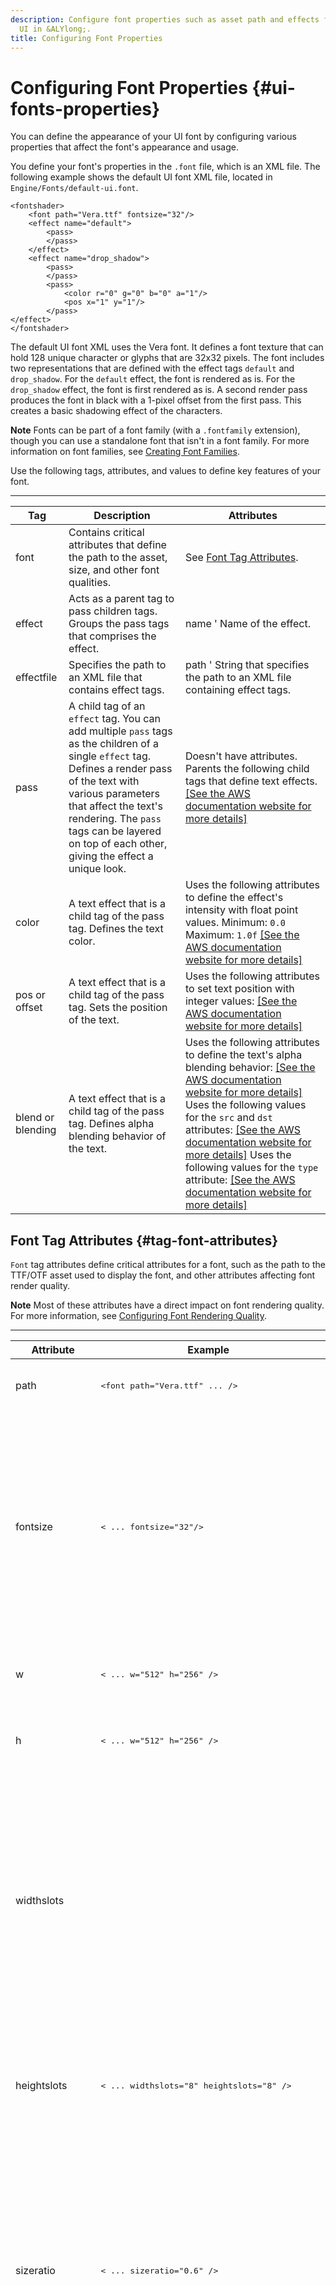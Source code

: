 ```yaml
---
description: Configure font properties such as asset path and effects for your game
  UI in &ALYlong;.
title: Configuring Font Properties
---
```

# Configuring Font Properties {#ui-fonts-properties}

You can define the appearance of your UI font by configuring various properties that affect the font's appearance and usage\.

You define your font's properties in the `.font` file, which is an XML file\. The following example shows the default UI font XML file, located in `Engine/Fonts/default-ui.font`\.

```
<fontshader>
    <font path="Vera.ttf" fontsize="32"/>
    <effect name="default">
        <pass>
        </pass>
    </effect>
    <effect name="drop_shadow">
        <pass>
        </pass>
        <pass>
            <color r="0" g="0" b="0" a="1"/>
            <pos x="1" y="1"/>
        </pass>
</effect>
</fontshader>
```

The default UI font XML uses the Vera font\. It defines a font texture that can hold 128 unique character or glyphs that are 32x32 pixels\. The font includes two representations that are defined with the effect tags `default` and `drop_shadow`\. For the `default` effect, the font is rendered as is\. For the `drop_shadow` effect, the font is first rendered as is\. A second render pass produces the font in black with a 1\-pixel offset from the first pass\. This creates a basic shadowing effect of the characters\.

**Note**
Fonts can be part of a font family \(with a `.fontfamily` extension\), though you can use a standalone font that isn't in a font family\. For more information on font families, see [Creating Font Families](/docs/userguide/ui/fonts/create-font-families.md)\.

Use the following tags, attributes, and values to define key features of your font\.


****

| Tag | Description | Attributes |
| --- | --- | --- |
| font | Contains critical attributes that define the path to the asset, size, and other font qualities\. | See [Font Tag Attributes](#tag-font-attributes)\. |
| effect | Acts as a parent tag to pass children tags\. Groups the pass tags that comprises the effect\. | name ' Name of the effect\. |
| effectfile | Specifies the path to an XML file that contains effect tags\. | path ' String that specifies the path to an XML file containing effect tags\. |
| pass |  A child tag of an `effect` tag\. You can add multiple `pass` tags as the children of a single `effect` tag\. Defines a render pass of the text with various parameters that affect the text's rendering\. The `pass` tags can be layered on top of each other, giving the effect a unique look\.   | Doesn't have attributes\. Parents the following child tags that define text effects\. [\[See the AWS documentation website for more details\]](/docs/userguide/ui/fonts/properties) |
| color | A text effect that is a child tag of the pass tag\. Defines the text color\.  |  Uses the following attributes to define the effect's intensity with float point values\. Minimum: `0.0` Maximum: `1.0f` [\[See the AWS documentation website for more details\]](/docs/userguide/ui/fonts/properties) |
| pos or offset | A text effect that is a child tag of the pass tag\. Sets the position of the text\. |  Uses the following attributes to set text position with integer values: [\[See the AWS documentation website for more details\]](/docs/userguide/ui/fonts/properties)  |
| blend or blending | A text effect that is a child tag of the pass tag\. Defines alpha blending behavior of the text\. | Uses the following attributes to define the text's alpha blending behavior: [\[See the AWS documentation website for more details\]](/docs/userguide/ui/fonts/properties) Uses the following values for the `src` and `dst` attributes: [\[See the AWS documentation website for more details\]](/docs/userguide/ui/fonts/properties) Uses the following values for the `type` attribute: [\[See the AWS documentation website for more details\]](/docs/userguide/ui/fonts/properties)  |

## Font Tag Attributes {#tag-font-attributes}

`Font` tag attributes define critical attributes for a font, such as the path to the TTF/OTF asset used to display the font, and other attributes affecting font render quality\.

**Note**
Most of these attributes have a direct impact on font rendering quality\. For more information, see [Configuring Font Rendering Quality](/docs/userguide/ui/fonts/rendering.md)\.


****

| Attribute | Example | Description |
| --- | --- | --- |
| path |  <pre><font path="Vera.ttf" ... /></pre>  | Type: String Path to TTF or OTF font file asset\.  |
| fontsize |  <pre>< ... fontsize="32"/></pre>  | Type: Integer Defines in pixels the square size of the slots used to store glyphs \(characters\) in the font texture\. For pixel\-perfect render quality, this size should match the size specified when rendering the font\.   |
| w |  <pre>< ... w="512" h="256" /></pre>  | Type: Integer Defines in pixels the width of the font texture\. |
| h |  <pre>< ... w="512" h="256" /></pre>  | Type: Integer Defines in pixels the width of the font texture\. |
| widthslots |  <pre><font path="Vera.ttf" w="512" h="512" widthslots="8" heightslots="8" /></pre>  | Type: Integer Default: 16 Defines the number of character or glyph slots along the X axis of the font texture\. In the example, the font texture is 512x512\. The width and height slots are set to 8\. This gives a space of 64x64 for each character\. |
| heightslots |  <pre>< ... widthslots="8" heightslots="8" /></pre>  | Type: Integer Default: 8 Defines the number of character or glyph slots along the y\-axis of the font texture\. |
| sizeratio |  <pre>< ... sizeratio="0.6" /></pre>  | Type: Float Default: 0\.8 Applies uniform scaling to characters or glyphs when rendered into the font texture\. The default scaling is usually ideal\. You can adjust this value for fonts with unusual proportions, such as very long or wide fonts\. |
| sizebehavior |  <pre>< ... sizebehavior="rerender" /></pre>  | Type: String Value: rerender Renders text again at its new size\. Improves font appearance quality when the text's rendered size differs from the font texture's glyph slot size\. When text size changes, a simple transformation scale is applied\. Quality degrades noticeably when text becomes larger or smaller\. Rerendered text can improve that quality, depending on the font\. Because rerendering takes time, it's not ideal for some cases, such as for animated text that changes sizes often\. |
| hintbehavior |  <pre>< ... hintbehavior="nohinting" /></pre>  | Type: String Configures hinting properties for the font\. Possible values: [\[See the AWS documentation website for more details\]](/docs/userguide/ui/fonts/properties) |
| hintstyle |  <pre>< ... hintstyle="light" /></pre>  | Type: String Configures hinted text's appearance\. Possible values: [\[See the AWS documentation website for more details\]](/docs/userguide/ui/fonts/properties) |
| smooth |  <pre>< ... smooth="blur" smooth_amount="3" /></pre>  | Type: String Configures smoothing applied to the font\. The amount of smoothing applied is defined by the `smooth_amount` attribute\. Possible values: [\[See the AWS documentation website for more details\]](/docs/userguide/ui/fonts/properties) |
| smooth\_amount |  <pre>< ... smooth="supersample" smooth_amount="1" /></pre>  | Type: Integer Defines the amount of smoothing applied to the font\. The type of smoothing applied is defined by the `smooth` attribute\. |